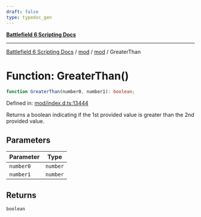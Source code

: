 ```yaml
---
draft: false
type: typedoc_gen
---
```


[**Battlefield 6 Scripting Docs**](../../../_index.md)

***

[Battlefield 6 Scripting Docs](../../../_index.md) / [mod](../../_index.md) / [mod](../_index.md) / GreaterThan

# Function: GreaterThan()

```ts
function GreaterThan(number0, number1): boolean;
```

Defined in: [mod/index.d.ts:13444](https://github.com/battlefield-portal-community/portal-docs/blob/6d87e21c5922a3efb03c634dbe98e5fe6e797672/generators/santiago/mod/index.d.ts#L13444)

Returns a boolean indicating if the 1st provided value is greater than the 2nd provided value.

## Parameters

| Parameter | Type |
| ------ | ------ |
| `number0` | `number` |
| `number1` | `number` |

## Returns

`boolean`
